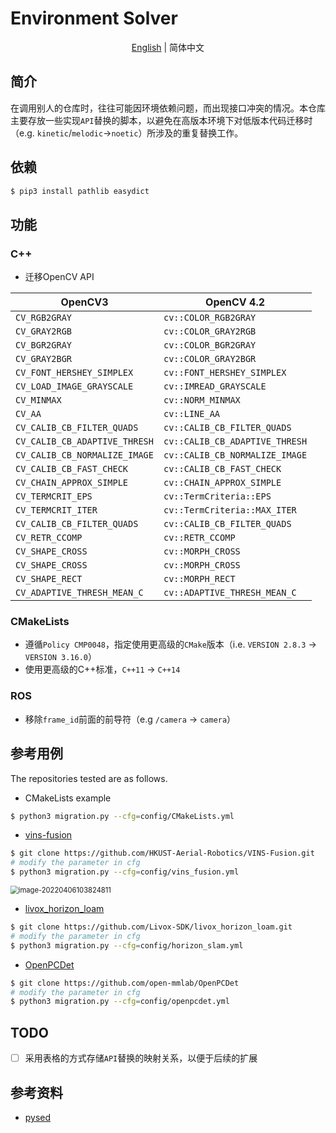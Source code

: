 # Environment Solver

<div align="center">

[English](README_en.md) | 简体中文

</div>

## 简介

在调用别人的仓库时，往往可能因环境依赖问题，而出现接口冲突的情况。本仓库主要存放一些实现`API`替换的脚本，以避免在高版本环境下对低版本代码迁移时（e.g. `kinetic`/`melodic`->`noetic`）所涉及的重复替换工作。

## 依赖

```bash
$ pip3 install pathlib easydict
```

## 功能

### C++

- 迁移OpenCV API

| OpenCV3                       | OpenCV 4.2                     |
| ----------------------------- | ------------------------------ |
| `CV_RGB2GRAY`                 | `cv::COLOR_RGB2GRAY`           |
| `CV_GRAY2RGB`                 | `cv::COLOR_GRAY2RGB`           |
| `CV_BGR2GRAY`                 | `cv::COLOR_BGR2GRAY`           |
| `CV_GRAY2BGR`                 | `cv::COLOR_GRAY2BGR`           |
| `CV_FONT_HERSHEY_SIMPLEX`     | `cv::FONT_HERSHEY_SIMPLEX`     |
| `CV_LOAD_IMAGE_GRAYSCALE`     | `cv::IMREAD_GRAYSCALE`         |
| `CV_MINMAX`                   | `cv::NORM_MINMAX`              |
| `CV_AA`                       | `cv::LINE_AA`                  |
| `CV_CALIB_CB_FILTER_QUADS`    | `cv::CALIB_CB_FILTER_QUADS`    |
| `CV_CALIB_CB_ADAPTIVE_THRESH` | `cv::CALIB_CB_ADAPTIVE_THRESH` |
| `CV_CALIB_CB_NORMALIZE_IMAGE` | `cv::CALIB_CB_NORMALIZE_IMAGE` |
| `CV_CALIB_CB_FAST_CHECK`      | `cv::CALIB_CB_FAST_CHECK`      |
| `CV_CHAIN_APPROX_SIMPLE`      | `cv::CHAIN_APPROX_SIMPLE`      |
| `CV_TERMCRIT_EPS`             | `cv::TermCriteria::EPS`        |
| `CV_TERMCRIT_ITER`            | `cv::TermCriteria::MAX_ITER`   |
| `CV_CALIB_CB_FILTER_QUADS`    | `cv::CALIB_CB_FILTER_QUADS`    |
| `CV_RETR_CCOMP`               | `cv::RETR_CCOMP`               |
| `CV_SHAPE_CROSS`              | `cv::MORPH_CROSS`              |
| `CV_SHAPE_CROSS`              | `cv::MORPH_CROSS`              |
| `CV_SHAPE_RECT`               | `cv::MORPH_RECT`               |
| `CV_ADAPTIVE_THRESH_MEAN_C `  | `cv::ADAPTIVE_THRESH_MEAN_C`   |

### CMakeLists

- 遵循`Policy CMP0048`，指定使用更高级的`CMake`版本（i.e. `VERSION 2.8.3` -> `VERSION 3.16.0`）
- 使用更高级的C++标准，`C++11` -> `C++14`

### ROS

- 移除`frame_id`前面的前导符（e.g `/camera` -> `camera`）

## 参考用例

The repositories tested are as follows.

- CMakeLists example

```bash
$ python3 migration.py --cfg=config/CMakeLists.yml
```

- [vins-fusion](https://github.com/HKUST-Aerial-Robotics/VINS-Fusion.git)

```bash
$ git clone https://github.com/HKUST-Aerial-Robotics/VINS-Fusion.git
# modify the parameter in cfg
$ python3 migration.py --cfg=config/vins_fusion.yml
```

<img src="https://natsu-akatsuki.oss-cn-guangzhou.aliyuncs.com/img/image-20220406103824811.png" alt="image-20220406103824811" style="zoom: 80%;" />

- [livox_horizon_loam](https://github.com/Livox-SDK/livox_horizon_loam.git)

```bash
$ git clone https://github.com/Livox-SDK/livox_horizon_loam.git
# modify the parameter in cfg
$ python3 migration.py --cfg=config/horizon_slam.yml
```
- [OpenPCDet]()

```bash
$ git clone https://github.com/open-mmlab/OpenPCDet
# modify the parameter in cfg
$ python3 migration.py --cfg=config/openpcdet.yml
```

## TODO
-[ ] 采用表格的方式存储`API`替换的映射关系，以便于后续的扩展

## 参考资料

- [pysed](https://github.com/mahmoudadel2/pysed)